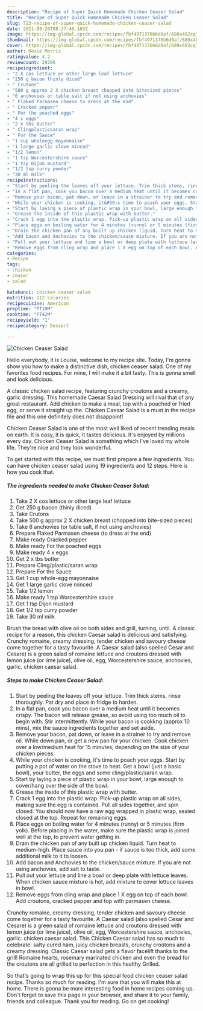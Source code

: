 ```yaml
---
description: "Recipe of Super Quick Homemade Chicken Ceaser Salad"
title: "Recipe of Super Quick Homemade Chicken Ceaser Salad"
slug: 723-recipe-of-super-quick-homemade-chicken-ceaser-salad
date: 2021-08-26T08:37:46.165Z
image: https://img-global.cpcdn.com/recipes/fbf4971376b6d0af/680x482cq70/chicken-ceaser-salad-recipe-main-photo.jpg
thumbnail: https://img-global.cpcdn.com/recipes/fbf4971376b6d0af/680x482cq70/chicken-ceaser-salad-recipe-main-photo.jpg
cover: https://img-global.cpcdn.com/recipes/fbf4971376b6d0af/680x482cq70/chicken-ceaser-salad-recipe-main-photo.jpg
author: Rosie Morris
ratingvalue: 4.2
reviewcount: 29206
recipeingredient:
- "2 X cos lettuce or other large leaf lettuce"
- "250 g bacon thinly diced"
- " Crutons"
- "500 g approx 2 X chicken breast chopped into bitesized pieces"
- "6 anchovies or table salt if not using anchovies"
- " Flaked Parmasen cheese to dress at the end"
- " Cracked pepper"
- " For the poached eggs"
- "4 x eggs"
- "2 x tbs butter"
- " Clingplasticsaran wrap"
- " For the Sauce"
- "1 cup wholeegg mayonnaise"
- "1 large garlic clove minced"
- "1/2 lemon"
- "1 tsp Worcestershire sauce"
- "1 tsp Dijon mustard"
- "1/2 tsp curry powder"
- "30 ml milk"
recipeinstructions:
- "Start by peeling the leaves off your lettuce. Trim thick stems, rinse thoroughly. Pat dry and place in fridge to harden."
- "In a flat pan, cook you bacon over a medium heat until it becomes crispy. The bacon will release grease, so avoid using too much oil to begin with. Stir intermittently. While your bacon is cookkng (approx 10 mins), mix the sauce ingredients together and set aside."
- "Remove your bacon, pat down, or leave in a strainer to try and remove oil. While down pan, or get a new pan for your chicken. Cook chicken over a low/medium heat for 15 minutes, depending on the size of your chicken pieces."
- "While your chicken is cooking, it&#39;s time to poach your eggs. Start by putting a pot of water on the stove to heat. Get a bowl (just a basic bowl), your butter, the eggs and some cling/plastic/saran wrap."
- "Start by laying a piece of plastic wrap in your bowl, large enough to cover/hang over the side of the bowl."
- "Grease the inside of this plastic wrap with butter."
- "Crack 1 egg into the plastic wrap. Pick-up plastic wrap on all sides, making sure the egg is contained. Pull all sides together, and spin closed. You should now have a raw egg wrapped in plastic wrap, sealed closed at the top. Repeat for remaining eggs."
- "Place eggs on boiling water for 4 minutes (runny) or 5 minutes (firm yolk). Before placing in the water, make sure the plastic wrap is joined well at the top, to prevent water getting in."
- "Drain the chicken pan of any built up chicken liquid. Turn heat to medium-high. Place sauce into you pan - if sauce is too thick, add some additional milk to it to loosen."
- "Add bacon and Anchovies to the chicken/sauce mixture. If you are not using anchovies, add salt to taste."
- "Pull out your lettuce and line a bowl or deep plate with lettuce leaves. When chicken sauce mixture is hot, add mixture to cover lettuce leaves in bowl."
- "Remove eggs from cling wrap and place 1 X egg on top of each bowl. Add croutons, cracked pepper and top with parmasen cheese."
categories:
- Recipe
tags:
- chicken
- ceaser
- salad

katakunci: chicken ceaser salad 
nutrition: 112 calories
recipecuisine: American
preptime: "PT10M"
cooktime: "PT42M"
recipeyield: "1"
recipecategory: Dessert

---
```



![Chicken Ceaser Salad](https://img-global.cpcdn.com/recipes/fbf4971376b6d0af/680x482cq70/chicken-ceaser-salad-recipe-main-photo.jpg)

Hello everybody, it is Louise, welcome to my recipe site. Today, I'm gonna show you how to make a distinctive dish, chicken ceaser salad. One of my favorites food recipes. For mine, I will make it a bit tasty. This is gonna smell and look delicious.

A classic chicken salad recipe, featuring crunchy croutons and a creamy, garlic dressing. This homemade Caesar Salad Dressing will rival that of any great restaurant. Add chicken to make a meal, top with a poached or fried egg, or serve it straight up the. Chicken Caesar Salad is a must in the recipe file and this one definitely does not disappoint!

Chicken Ceaser Salad is one of the most well liked of recent trending meals on earth. It is easy, it is quick, it tastes delicious. It's enjoyed by millions every day. Chicken Ceaser Salad is something which I've loved my whole life. They're nice and they look wonderful.


To get started with this recipe, we must first prepare a few ingredients. You can have chicken ceaser salad using 19 ingredients and 12 steps. Here is how you cook that.

<!--inarticleads1-->

##### The ingredients needed to make Chicken Ceaser Salad:

1. Take 2 X cos lettuce or other large leaf lettuce
1. Get 250 g bacon (thinly diced)
1. Take  Crutons
1. Take 500 g approx 2 X chicken breast (chopped into bite-sized pieces)
1. Take 6 anchovies (or table salt, if not using anchovies)
1. Prepare  Flaked Parmasen cheese (to dress at the end)
1. Make ready  Cracked pepper
1. Make ready  For the poached eggs
1. Make ready 4 x eggs
1. Get 2 x tbs butter
1. Prepare  Cling/plastic/saran wrap
1. Prepare  For the Sauce
1. Get 1 cup whole-egg mayonnaise
1. Get 1 large garlic clove minced
1. Take 1/2 lemon
1. Make ready 1 tsp Worcestershire sauce
1. Get 1 tsp Dijon mustard
1. Get 1/2 tsp curry powder
1. Take 30 ml milk


Brush the bread with olive oil on both sides and grill, turning, until. A classic recipe for a reason, this chicken Caesar salad is delicious and satisfying. Crunchy romaine, creamy dressing, tender chicken and savoury cheese come together for a tasty favourite. A Caesar salad (also spelled Cesar and Cesare) is a green salad of romaine lettuce and croutons dressed with lemon juice (or lime juice), olive oil, egg, Worcestershire sauce, anchovies, garlic. chicken caesar salad. 

<!--inarticleads2-->

##### Steps to make Chicken Ceaser Salad:

1. Start by peeling the leaves off your lettuce. Trim thick stems, rinse thoroughly. Pat dry and place in fridge to harden.
1. In a flat pan, cook you bacon over a medium heat until it becomes crispy. The bacon will release grease, so avoid using too much oil to begin with. Stir intermittently. While your bacon is cookkng (approx 10 mins), mix the sauce ingredients together and set aside.
1. Remove your bacon, pat down, or leave in a strainer to try and remove oil. While down pan, or get a new pan for your chicken. Cook chicken over a low/medium heat for 15 minutes, depending on the size of your chicken pieces.
1. While your chicken is cooking, it&#39;s time to poach your eggs. Start by putting a pot of water on the stove to heat. Get a bowl (just a basic bowl), your butter, the eggs and some cling/plastic/saran wrap.
1. Start by laying a piece of plastic wrap in your bowl, large enough to cover/hang over the side of the bowl.
1. Grease the inside of this plastic wrap with butter.
1. Crack 1 egg into the plastic wrap. Pick-up plastic wrap on all sides, making sure the egg is contained. Pull all sides together, and spin closed. You should now have a raw egg wrapped in plastic wrap, sealed closed at the top. Repeat for remaining eggs.
1. Place eggs on boiling water for 4 minutes (runny) or 5 minutes (firm yolk). Before placing in the water, make sure the plastic wrap is joined well at the top, to prevent water getting in.
1. Drain the chicken pan of any built up chicken liquid. Turn heat to medium-high. Place sauce into you pan - if sauce is too thick, add some additional milk to it to loosen.
1. Add bacon and Anchovies to the chicken/sauce mixture. If you are not using anchovies, add salt to taste.
1. Pull out your lettuce and line a bowl or deep plate with lettuce leaves. When chicken sauce mixture is hot, add mixture to cover lettuce leaves in bowl.
1. Remove eggs from cling wrap and place 1 X egg on top of each bowl. Add croutons, cracked pepper and top with parmasen cheese.


Crunchy romaine, creamy dressing, tender chicken and savoury cheese come together for a tasty favourite. A Caesar salad (also spelled Cesar and Cesare) is a green salad of romaine lettuce and croutons dressed with lemon juice (or lime juice), olive oil, egg, Worcestershire sauce, anchovies, garlic. chicken caesar salad. This Chicken Caesar salad has so much to celebrate: salty cured ham, juicy chicken breasts, crunchy croûtons and a creamy dressing. Classic Caesar salad gets a flavor facelift thanks to the grill! Romaine hearts, rosemary marinated chicken and even the bread for the croutons are all grilled to perfection in this healthy Grilled. 

So that's going to wrap this up for this special food chicken ceaser salad recipe. Thanks so much for reading. I'm sure that you will make this at home. There is gonna be more interesting food in home recipes coming up. Don't forget to save this page in your browser, and share it to your family, friends and colleague. Thank you for reading. Go on get cooking!
